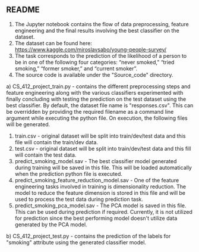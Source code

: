 README
------
1. The Jupyter notebook contains the flow of data preprocessing, feature engineering and the final results involving the best classifier on the dataset.
2. The dataset can be found here: https://www.kaggle.com/miroslavsabo/young-people-survey/
3. The task corresponds to the prediction of the likelihood of a person to be in one of the following four categories: “never smoked,” “tried smoking,” “former smoker,” and “current smoker”.
4. The source code is available under the "Source_code" directory.

a) CS_412_project_train.py - contains the different preprocessing steps and feature engineering along with the various classifiers experimented with finally concluding with testing the prediction on the test dataset using the best classifier.
By default, the dataset file name is "responses.csv". This can be overridden by providing the required filename as a command line argument while executing the python file.
On execution, the following files will be generated.
1) train.csv - original dataset will be split into train/dev/test data and this file will contain the train/dev data.
2) test.csv - original dataset will be split into train/dev/test data and this fill will contain the test data.
3) predict_smoking_model.sav - The best classifier model generated during training will be saved in this file. This will be loaded automatically when the prediction python file is executed.
4) predict_smoking_feature_reduction_model.sav - One of the feature engineering tasks involved in training is dimensionality reduction. The model to reduce the feature dimension is stored in this file and will be used to process the test data during prediction task.
5) predict_smoking_pca_model.sav - The PCA model is saved in this file. This can be used during prediction if required. Currently, it is not utilized for prediction since the best performing model doesn't utilize data generated by the PCA model.

b) CS_412_project_test.py - contains the prediction of the labels for "smoking" attribute using the generated classifier model.

